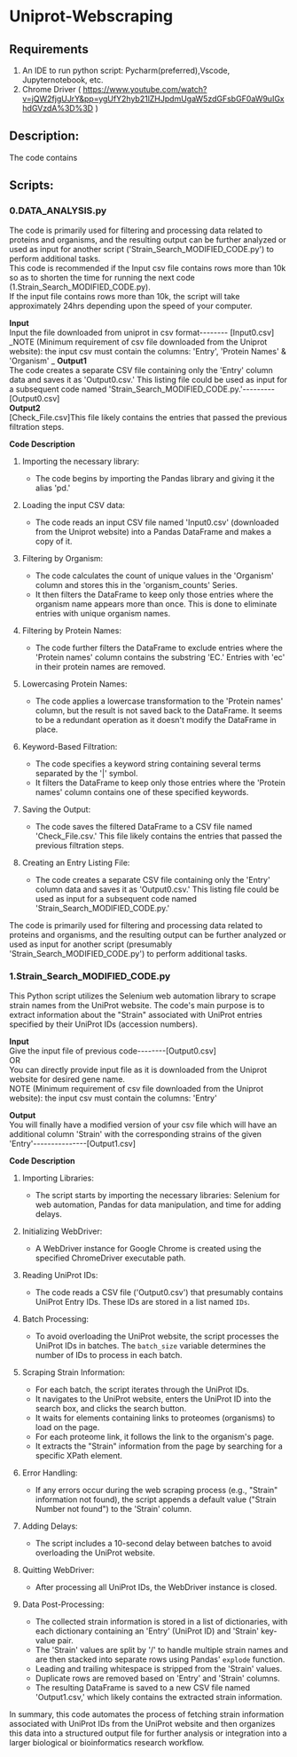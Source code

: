 # Uniprot-Webscraping
## Requirements
1. An IDE to run python script: Pycharm(preferred),Vscode, Jupyternotebook, etc.
2. Chrome Driver ( https://www.youtube.com/watch?v=jQW2fjgUJrY&pp=ygUfY2hyb21lZHJpdmUgaW5zdGFsbGF0aW9uIGxhdGVzdA%3D%3D )
## Description:
The code contains 
## Scripts:
### 0.DATA_ANALYSIS.py
The code is primarily used for filtering and processing data related to proteins and organisms, and the resulting output can be further analyzed or used as input for another script ('Strain_Search_MODIFIED_CODE.py') to perform additional tasks.  
This code is recommended if the Input csv file contains rows more than 10k so as to shorten the time for running the next code (1.Strain_Search_MODIFIED_CODE.py).  
If the input file contains rows more than 10k, the script will take approximately 24hrs depending upon the speed of your computer.
  
**Input**  
Input the file downloaded from uniprot in csv format-------- [Input0.csv]
_NOTE (Minimum requirement of csv file downloaded from the Uniprot website): the input csv must contain the columns: 'Entry', 'Protein Names' & 'Organism'  _
**Output1**  
The code creates a separate CSV file containing only the 'Entry' column data and saves it as 'Output0.csv.' This listing file could be used as input for a subsequent code named 'Strain_Search_MODIFIED_CODE.py.'---------[Output0.csv]  
**Output2**  
[Check_File.csv]This file likely contains the entries that passed the previous filtration steps. 
  
**Code Description**  
1. Importing the necessary library:
   - The code begins by importing the Pandas library and giving it the alias 'pd.'

2. Loading the input CSV data:
   - The code reads an input CSV file named 'Input0.csv' (downloaded from the Uniprot website) into a Pandas DataFrame and makes a copy of it.

3. Filtering by Organism:
   - The code calculates the count of unique values in the 'Organism' column and stores this in the 'organism_counts' Series.
   - It then filters the DataFrame to keep only those entries where the organism name appears more than once. This is done to eliminate entries with unique organism names.

4. Filtering by Protein Names:
   - The code further filters the DataFrame to exclude entries where the 'Protein names' column contains the substring 'EC.' Entries with 'ec' in their protein names are removed.

5. Lowercasing Protein Names:
   - The code applies a lowercase transformation to the 'Protein names' column, but the result is not saved back to the DataFrame. It seems to be a redundant operation as it doesn't modify the DataFrame in place.

6. Keyword-Based Filtration:
   - The code specifies a keyword string containing several terms separated by the '|' symbol.
   - It filters the DataFrame to keep only those entries where the 'Protein names' column contains one of these specified keywords.

7. Saving the Output:
   - The code saves the filtered DataFrame to a CSV file named 'Check_File.csv.' This file likely contains the entries that passed the previous filtration steps.

8. Creating an Entry Listing File:
   - The code creates a separate CSV file containing only the 'Entry' column data and saves it as 'Output0.csv.' This listing file could be used as input for a subsequent code named 'Strain_Search_MODIFIED_CODE.py.'

The code is primarily used for filtering and processing data related to proteins and organisms, and the resulting output can be further analyzed or used as input for another script (presumably 'Strain_Search_MODIFIED_CODE.py') to perform additional tasks.
    
### 1.Strain_Search_MODIFIED_CODE.py  
This Python script utilizes the Selenium web automation library to scrape strain names from the UniProt website. The code's main purpose is to extract information about the "Strain" associated with UniProt entries specified by their UniProt IDs (accession numbers).
  
**Input**  
Give the input file of previous code--------[Output0.csv]  
OR   
You can directly provide input file as it is downloaded from the Uniprot website for desired gene name.  
NOTE (Minimum requirement of csv file downloaded from the Uniprot website): the input csv must contain the columns: 'Entry'

**Output**  
You will finally have a modified version of your csv file which will have an additional column 'Strain' with the corresponding strains of the given 'Entry'---------------[Output1.csv]  
  
**Code Description**  
1. Importing Libraries:  
   - The script starts by importing the necessary libraries: Selenium for web automation, Pandas for data manipulation, and time for adding delays.  
  
2. Initializing WebDriver:  
   - A WebDriver instance for Google Chrome is created using the specified ChromeDriver executable path.  
  
3. Reading UniProt IDs:  
   - The code reads a CSV file ('Output0.csv') that presumably contains UniProt Entry IDs. These IDs are stored in a list named `IDs`.  
  
4. Batch Processing:  
   - To avoid overloading the UniProt website, the script processes the UniProt IDs in batches. The `batch_size` variable determines the number of IDs to process in each batch.  
  
5. Scraping Strain Information:  
   - For each batch, the script iterates through the UniProt IDs.  
   - It navigates to the UniProt website, enters the UniProt ID into the search box, and clicks the search button.  
   - It waits for elements containing links to proteomes (organisms) to load on the page.  
   - For each proteome link, it follows the link to the organism's page.  
   - It extracts the "Strain" information from the page by searching for a specific XPath element.  
  
6. Error Handling:  
   - If any errors occur during the web scraping process (e.g., "Strain" information not found), the script appends a default value ("Strain Number not found") to the 'Strain' column.  
  
7. Adding Delays:  
   - The script includes a 10-second delay between batches to avoid overloading the UniProt website.  
  
8. Quitting WebDriver:  
   - After processing all UniProt IDs, the WebDriver instance is closed.  
  
9. Data Post-Processing:  
   - The collected strain information is stored in a list of dictionaries, with each dictionary containing an 'Entry' (UniProt ID) and 'Strain' key-value pair.  
   - The 'Strain' values are split by '/' to handle multiple strain names and are then stacked into separate rows using Pandas' `explode` function.  
   - Leading and trailing whitespace is stripped from the 'Strain' values.  
   - Duplicate rows are removed based on 'Entry' and 'Strain' columns.  
   - The resulting DataFrame is saved to a new CSV file named 'Output1.csv,' which likely contains the extracted strain information.  
  
In summary, this code automates the process of fetching strain information associated with UniProt IDs from the UniProt website and then organizes this data into a structured output file for further analysis or integration into a larger biological or bioinformatics research workflow.  
